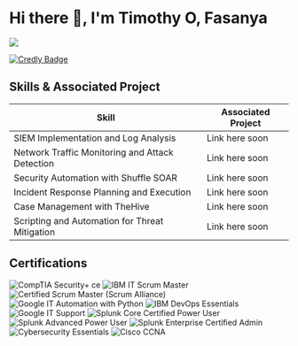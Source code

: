 
# Hi there 👋, I'm Timothy O, Fasanya
<a href="https://www.linkedin.com/in/timfas/"><img src="https://img.shields.io/badge/-LinkedIn-0072b1?&style=for-the-badge&logo=linkedin&logoColor=white" /></a>

<a href="https://www.credly.com/users/tim-fas">
  <img src="https://img.shields.io/badge/-Credly-F6A500?&style=for-the-badge&logo=data:image/png;base64,iVBORw0KGgoAAAANSUhEUgAAABAAAAAQCAMAAAAoLQ9TAAAAclBMVEVHcEyOjo6Ojo6Ojo6Ojo6Ojo6Ojo6Ojo6Ojo6Ojo6Ojo6Ojo6Ojo6Ojo6Ojo6Ojo6Ojo6Ojo6Ojo6Ojo6Ojo6Ojo6Ojo6Ojo6Ojo6Ojo6Ojo6Ojo6Ojo6Ojo6Ojo6Ojo6Ojo6Ojo6Ojo6Ojo6Ojo6Ojo5kITAAAAIXRSTlMAERITFBUVFxggHyApKjA2ODlFSE5VYWNrcnV3hIeJk56rwsXJ1Nfm2Nw7arUAAABnSURBVBjTZc9ZDoAwCAXQATUFRXW9///ZgkzQhoZQDPbK3JEyZXjBMGfDNuc1kUeCc1sJRhwl4oU1CjJUYmAxEaJGPOwOgCqYJw6z1MmR6UCzq6tcNskPjKb0AGdc1Az/vsAAAAASUVORK5CYII=&logoColor=white" alt="Credly Badge" />
</a>

## Skills & Associated Project

| Skill                                         | Associated Project         |
|-----------------------------------------------|----------------------------|
| SIEM Implementation and Log Analysis          | Link here soon |
| Network Traffic Monitoring and Attack Detection | Link here soon |
| Security Automation with Shuffle SOAR         | Link here soon |
| Incident Response Planning and Execution      | Link here soon |
| Case Management with TheHive                  | Link here soon |
| Scripting and Automation for Threat Mitigation | Link here soon |

## Certifications

<div>
  <!-- CompTIA Security+ -->
  <img src="https://img.shields.io/badge/-Security%2B%20ce-FF0000?style=for-the-badge&logo=CompTIA&logoColor=white" alt="CompTIA Security+ ce"/>

  <!-- IBM IT Scrum Master -->
  <img src="https://img.shields.io/badge/-IBM%20Scrum%20Master-054ADA?style=for-the-badge&logo=ibm&logoColor=white" alt="IBM IT Scrum Master"/>

  <!-- Certified Scrum Master (Scrum Alliance) -->
<img src="https://img.shields.io/badge/-Certified%20Scrum%20Master%20(Scrum%20Alliance)-6DB33F?style=for-the-badge&logoColor=white" alt="Certified Scrum Master (Scrum Alliance)"/>

  <!-- Google IT Automation with Python -->
  <img src="https://img.shields.io/badge/-IT%20Automation%20w%2F%20Python-4285F4?style=for-the-badge&logo=google&logoColor=white" alt="Google IT Automation with Python"/>

  <!-- IBM DevOps Essentials -->
  <img src="https://img.shields.io/badge/-IBM%20DevOps%20Essentials-054ADA?style=for-the-badge&logo=ibm&logoColor=white" alt="IBM DevOps Essentials"/>

  <!-- Google IT Support -->
  <img src="https://img.shields.io/badge/-IT%20Support%20Certificate-34A853?style=for-the-badge&logo=google&logoColor=white" alt="Google IT Support"/>

  <!-- Splunk Power User -->
  <img src="https://img.shields.io/badge/-Splunk%20Power%20User-000000?style=for-the-badge&logo=splunk&logoColor=white" alt="Splunk Core Certified Power User"/>

  <!-- Splunk Advanced Power User -->
  <img src="https://img.shields.io/badge/-Splunk%20Advanced%20Power%20User-000000?style=for-the-badge&logo=splunk&logoColor=white" alt="Splunk Advanced Power User"/>

  <!-- Splunk Admin -->
  <img src="https://img.shields.io/badge/-Splunk%20Admin-000000?style=for-the-badge&logo=splunk&logoColor=white" alt="Splunk Enterprise Certified Admin"/>

  <!-- Cisco Cybersecurity Essentials -->
  <img src="https://img.shields.io/badge/-Cybersecurity%20Essentials-1D63ED?style=for-the-badge&logo=cisco&logoColor=white" alt="Cybersecurity Essentials"/>

  <!-- Cisco CCNA -->
  <img src="https://img.shields.io/badge/-Cisco%20CCNA-1D63ED?style=for-the-badge&logo=cisco&logoColor=white" alt="Cisco CCNA"/>
</div>


<!-- BLOCKED FROM HERE
## [Brief Introduction - Remove this afterwards]

I am a recent graduate with a profound interest in technology and a dedication to solving complex problems.

## Objective
[Provide Objective - Remove this afterwards]]

My journey in computer science has led me to develop a passion for cybersecurity, and I am now eager to transition into this field, specifically aiming to join a Security Operations Center (SOC) as a Tier 1 Analyst.

## Skills
[Provide skills and associated project. Make sure to hyperlink the project - Remove this afterwards]]

| Skill                                         | Associated Project         |
|-----------------------------------------------|----------------------------|
| SIEM Implementation and Log Analysis          | <a href="https://google.com">Detection Lab</a>|
| Network Traffic Monitoring and Attack Detection | <a href="https://google.com">Detection Lab</a>|
| Security Automation with Shuffle SOAR         | SOC Automation Lab|
| Incident Response Planning and Execution      | SOC Automation Lab|
| Case Management with TheHive                  | SOC Automation Lab|
| Scripting and Automation for Threat Mitigation | SOC Automation Lab|

## Tools
[Provide tools and break them down into categories. Use ChatGPT to help create the link - Remove this afterwards]]

### Network
<div>
    <img src="https://img.shields.io/badge/-Wireshark-1679A7?&style=for-the-badge&logo=Wireshark&logoColor=white" />
    <img src="https://img.shields.io/badge/-Suricata-EF3B2D?&style=for-the-badge&logo=Suricata&logoColor=white" />
    <img src="https://img.shields.io/badge/-Zeek-777BB4?&style=for-the-badge&logo=Zeek&logoColor=white" />
</div>

### Endpoint
<div>
    <img src="https://img.shields.io/badge/-Microsoft_Defender_for_Endpoint-00A4EF?&style=for-the-badge&logo=Microsoft&logoColor=white" />
    <img src="https://img.shields.io/badge/-Velociraptor-4B275F?&style=for-the-badge&logo=Velociraptor&logoColor=white" />
</div>

### SIEM
<div>
    <img src="https://img.shields.io/badge/-Microsoft_Sentinel-0078D4?&style=for-the-badge&logo=Microsoft&logoColor=white" />
    <img src="https://img.shields.io/badge/-Splunk-000000?&style=for-the-badge&logo=Splunk&logoColor=white" />
    <img src="https://img.shields.io/badge/-Elastic-005571?&style=for-the-badge&logo=Elastic&logoColor=white" />
</div>

## Certifications
[Provide certifications that you have obtained. Use ChatGPT to help create the link - Remove this afterwards]]
<div>
<img src="https://img.shields.io/badge/-Security%2B-FF0000?&style=for-the-badge&logo=CompTIA&logoColor=white" />
<img src="https://img.shields.io/badge/-Network%2B-007ACC?&style=for-the-badge&logo=CompTIA&logoColor=white" />
<img src="https://img.shields.io/badge/-A%2B-4D4D4D?&style=for-the-badge&logo=CompTIA&logoColor=white" />
<img src="https://img.shields.io/badge/-CDSA-006400?&style=for-the-badge&logoColor=white" />
<img src="https://img.shields.io/badge/-CCD-000080?&style=for-the-badge&logoColor=white" />
</div>

## Projects
- Detection Lab
- SOC Automation Project

<!--
**tfasanya79/tfasanya79** is a ✨ _special_ ✨ repository because its `README.md` (this file) appears on your GitHub profile.

Here are some ideas to get you started:

- 🔭 I’m currently working on ...
- 🌱 I’m currently learning ...
- 👯 I’m looking to collaborate on ...
- 🤔 I’m looking for help with ...
- 💬 Ask me about ...
- 📫 How to reach me: ...
- 😄 Pronouns: ...
- ⚡ Fun fact: ...
-->
